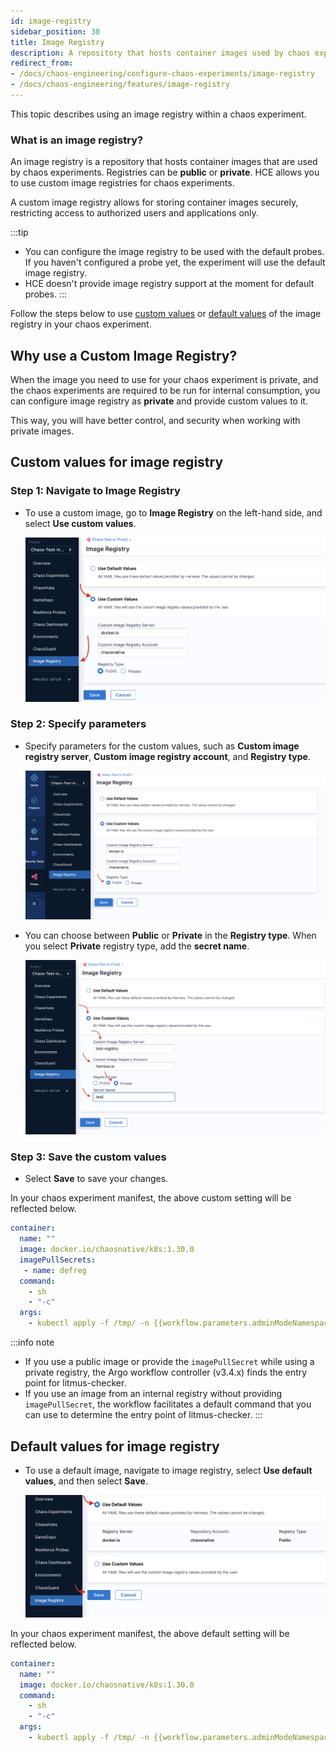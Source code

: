 ```yaml
---
id: image-registry
sidebar_position: 30
title: Image Registry
description: A repository that hosts container images used by chaos experiments.
redirect_from:
- /docs/chaos-engineering/configure-chaos-experiments/image-registry
- /docs/chaos-engineering/features/image-registry
---
```


This topic describes using an image registry within a chaos experiment.

### What is an image registry?

An image registry is a repository that hosts container images that are used by chaos experiments. Registries can be **public** or **private**. HCE allows you to use custom image registries for chaos experiments.

A custom image registry allows for storing container images securely, restricting access to authorized users and applications only.

:::tip
- You can configure the image registry to be used with the default probes. If you haven't configured a probe yet, the experiment will use the default image registry.
- HCE doesn't provide image registry support at the moment for default probes.
:::

Follow the steps below to use [custom values](#custom-values-for-image-registry) or [default values](#default-values-for-image-registry) of the image registry in your chaos experiment.

## Why use a Custom Image Registry?

When the image you need to use for your chaos experiment is private, and the chaos experiments are required to be run for internal consumption, you can configure image registry as **private** and provide custom values to it.

This way, you will have better control, and security when working with private images.

## Custom values for image registry
### Step 1: Navigate to Image Registry

* To use a custom image, go to **Image Registry** on the left-hand side, and select **Use custom values**.

  ![select-custom](./static/image-registry/select-custom.png)

### Step 2: Specify parameters
* Specify parameters for the custom values, such as **Custom image registry server**, **Custom image registry account**, and **Registry type**.

  ![public-registry](./static/image-registry/public-registry.png)

* You can choose between **Public** or **Private** in the **Registry type**. When you select **Private** registry type, add the **secret name**.

  ![private-registry](./static/image-registry/private-registry.png)

### Step 3: Save the custom values
* Select **Save** to save your changes.

In your chaos experiment manifest, the above custom setting will be reflected below.

```yaml
container:
  name: ""
  image: docker.io/chaosnative/k8s:1.30.0
  imagePullSecrets:
   - name: defreg
  command:
    - sh
    - "-c"
  args:
    - kubectl apply -f /tmp/ -n {{workflow.parameters.adminModeNamespace}} && sleep 30
```

:::info note
* If you use a public image or provide the `imagePullSecret` while using a private registry, the Argo workflow controller (v3.4.x) finds the entry point for litmus-checker.
* If you use an image from an internal registry without providing `imagePullSecret`, the workflow facilitates a default command that you can use to determine the entry point of litmus-checker.
:::

## Default values for image registry

* To use a default image, navigate to image registry, select **Use default values**, and then select **Save**.

  ![select-save](./static/image-registry/click-save.png)

In your chaos experiment manifest, the above default setting will be reflected below.

```yaml
container:
  name: ""
  image: docker.io/chaosnative/k8s:1.30.0
  command:
    - sh
    - "-c"
  args:
    - kubectl apply -f /tmp/ -n {{workflow.parameters.adminModeNamespace}} && sleep 30
```